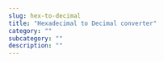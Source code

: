 ```yaml
---
slug: hex-to-decimal
title: "Hexadecimal to Decimal converter"
category: ""
subcategory: ""
description: ""
---
```


